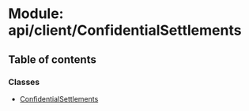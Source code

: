 # Module: api/client/ConfidentialSettlements

## Table of contents

### Classes

- [ConfidentialSettlements](../wiki/api.client.ConfidentialSettlements.ConfidentialSettlements)
